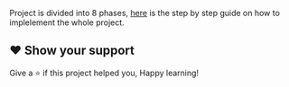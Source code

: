 

Project is divided into 8 phases, [here]((https://github.com/Krishnamohan-Yerrabilli/Deploying_Java_Responsive_Website_on_Kubernetes_Cluster_Using_Jenkins_CI-CD_Pipeline)) is the step by step guide on how to implelement the whole project.

## ❤ Show your support

Give a ⭐️ if this project helped you, Happy learning!
